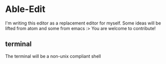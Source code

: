 # Able-Edit
I'm writing this editor as a replacement editor for myself.
Some ideas will be lifted from atom and some from emacs :>
You are welcome to contribute!


## terminal
The terminal will be a non-unix compliant shell

